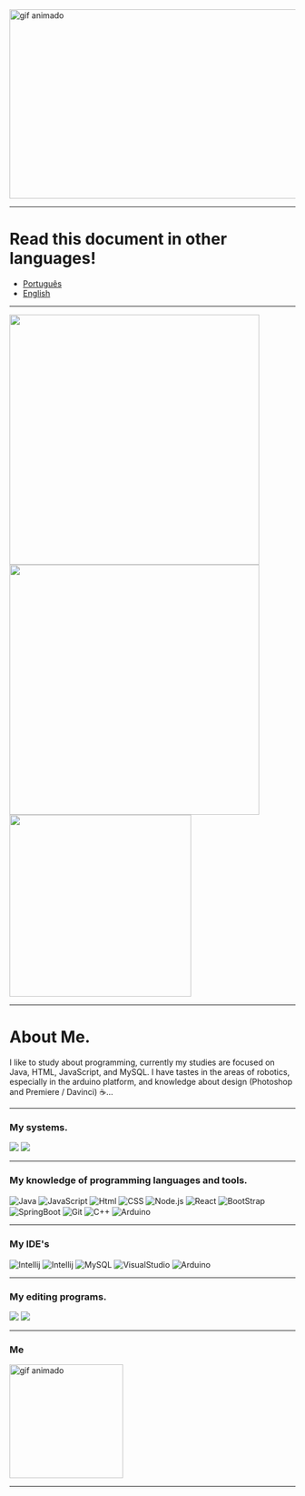 
<div>
<img src="https://github.com/HenriqueStrada/HenriqueStrada/assets/105132043/68551441-89c4-4c90-b74c-199fceb43469" width="1000" height="333"alt="gif animado">
</div>

***

# Read this document in other languages!

- [Português](README-pt.md)
- [English](README.md)

***

<div>
  <a href="https://github.com/henriquestrada">
  <img align="center" src="https://github-readme-stats.vercel.app/api?username=henriquestrada&show_icons=true&theme=synthwave" width="440"/>
</a>
</div>
<div>
  <a href="https://github.com/henriquestrada">
  <img align="center" src="http://github-readme-streak-stats.herokuapp.com?user=henriquestrada&show_icons=true&theme=synthwave&date_format=j%20M%5B%20Y%5D" width="440"/>
</a>
<a href="https://github.com/henriquestrada">
  <img align="center" src="https://github-readme-stats.vercel.app/api/top-langs/?username=henriquestrada&layout=compact&show_icons=true&theme=synthwave" width="320"/>
</a>

</div>


***

# About Me.

I like to study about programming, currently my studies are focused on Java, HTML, JavaScript, and MySQL. I have tastes in the areas of robotics, especially in the arduino platform, and knowledge about design (Photoshop and Premiere / Davinci) ☕...

***

<h3>My systems.</h3>

<div>
  <img src="https://img.shields.io/badge/Windows-0078D6?style=for-the-badge&logo=windows&logoColor=white"/>
  <img src="https://img.shields.io/badge/Kali_Linux-557C94?style=for-the-badge&logo=kali-linux&logoColor=white"/>
</div>

***  

<h3>My knowledge of programming languages and tools.</h3>
<p>
  <img align="center" alt="Java" src="https://img.shields.io/badge/Java-ED8B00?style=for-the-badge&logo=openjdk&logoColor=black"/>
  <img align="center" alt="JavaScript" src="https://img.shields.io/badge/JavaScript-F7DF1E?style=for-the-badge&logo=javascript&logoColor=black"/>
  <img align="center" alt="Html" src="https://img.shields.io/badge/HTML5-E34F26?style=for-the-badge&logo=html5&logoColor=black"/>
  <img align="center" alt="CSS" src="https://img.shields.io/badge/CSS3-1572B6?style=for-the-badge&logo=css3&logoColor=white"/>
  <img align="center" alt="Node.js" src="https://img.shields.io/badge/Node.js-43853D?style=for-the-badge&logo=node.js&logoColor=white"/>
  <img align="center" alt="React" src="https://img.shields.io/badge/React-20232A?style=for-the-badge&logo=react&logoColor=61DAFB"/>
  <img align="center" alt="BootStrap" src="https://img.shields.io/badge/Bootstrap-563D7C?style=for-the-badge&logo=bootstrap&logoColor=white"/>
  <img align="center" alt="SpringBoot" src="https://img.shields.io/badge/Spring-6DB33F?style=for-the-badge&logo=spring&logoColor=white"/>
  <img align="center" alt="Git" src="https://img.shields.io/badge/GIT-E44C30?style=for-the-badge&logo=git&logoColor=white"/>
  <img align="center" alt="C++" src="https://img.shields.io/badge/C%2B%2B-00599C?style=for-the-badge&logo=c%2B%2B&logoColor=white"/>
  <img align="center" alt="Arduino" src="https://img.shields.io/badge/Arduino-00979D?style=for-the-badge&logo=Arduino&logoColor=white"/><br>
</p>

***

<h3>My IDE's</h3>

<div>
  <img align="center" alt="Intellij" src="https://img.shields.io/badge/IntelliJ_IDEA-000000.svg?style=for-the-badge&logo=intellij-idea&logoColor=white"/>
  <img align="center" alt="Intellij" src="https://img.shields.io/badge/WebStorm-000000?style=for-the-badge&logo=WebStorm&logoColor=white"/>
  <img align="center" alt="MySQL" src="https://img.shields.io/badge/MySQL-005C84?style=for-the-badge&logo=mysql&logoColor=white"/>
  <img align="center" alt="VisualStudio" src="https://img.shields.io/badge/Visual_Studio_Code-0078D4?style=for-the-badge&logo=visual%20studio%20code&logoColor=white"/>
  <img align="center" alt="Arduino" src="https://img.shields.io/badge/Arduino_IDE-00979D?style=for-the-badge&logo=arduino&logoColor=white"/>
</div>

***

<h3>My editing programs.</h3>

<div>
    <img src="https://img.shields.io/badge/Adobe%20Photoshop-31A8FF?style=for-the-badge&logo=Adobe%20Photoshop&logoColor=black"/>
    <img src="https://img.shields.io/badge/Adobe%20Premiere%20Pro-9999FF?style=for-the-badge&logo=Adobe%20Premiere%20Pro&logoColor=white"/>
</div>

***

<h3>Me</h3>
<div>
<img src="https://github.com/HenriqueStrada/HenriqueStrada/assets/105132043/8a8ed0ec-7c9e-44a6-80f0-e3eb61477376" width="200" height="200"alt="gif animado">
</div>

***


